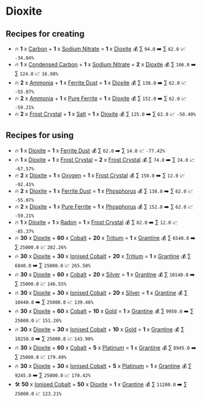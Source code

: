 # Dioxite

## Recipes for creating

* 🔥 **1** x [Carbon](<Carbon.md>) + **1** x [Sodium Nitrate](<Sodium Nitrate.md>) = **1** x [Dioxite](<Dioxite.md>) 💰 ∑ `94.0` ➡️ ∑ `62.0` 📈 `-34.04%`
* 🔥 **1** x [Condensed Carbon](<Condensed Carbon.md>) + **1** x [Sodium Nitrate](<Sodium Nitrate.md>) = **2** x [Dioxite](<Dioxite.md>) 💰 ∑ `106.0` ➡️ ∑ `124.0` 📈 `16.98%`
* 🔥 **2** x [Ammonia](<Ammonia.md>) + **1** x [Ferrite Dust](<Ferrite Dust.md>) = **1** x [Dioxite](<Dioxite.md>) 💰 ∑ `138.0` ➡️ ∑ `62.0` 📈 `-55.07%`
* 🔥 **2** x [Ammonia](<Ammonia.md>) + **1** x [Pure Ferrite](<Pure Ferrite.md>) = **1** x [Dioxite](<Dioxite.md>) 💰 ∑ `152.0` ➡️ ∑ `62.0` 📈 `-59.21%`
* 🔥 **2** x [Frost Crystal](<Frost Crystal.md>) + **1** x [Salt](<Salt.md>) = **1** x [Dioxite](<Dioxite.md>) 💰 ∑ `125.0` ➡️ ∑ `62.0` 📈 `-50.40%`


## Recipes for using

* 🔥 **1** x [Dioxite](<Dioxite.md>) = **1** x [Ferrite Dust](<Ferrite Dust.md>) 💰 ∑ `62.0` ➡️ ∑ `14.0` 📈 `-77.42%`
* 🔥 **1** x [Dioxite](<Dioxite.md>) + **1** x [Frost Crystal](<Frost Crystal.md>) = **2** x [Frost Crystal](<Frost Crystal.md>) 💰 ∑ `74.0` ➡️ ∑ `24.0` 📈 `-67.57%`
* 🔥 **2** x [Dioxite](<Dioxite.md>) + **1** x [Oxygen](<Oxygen.md>) = **1** x [Frost Crystal](<Frost Crystal.md>) 💰 ∑ `158.0` ➡️ ∑ `12.0` 📈 `-92.41%`
* 🔥 **2** x [Dioxite](<Dioxite.md>) + **1** x [Ferrite Dust](<Ferrite Dust.md>) = **1** x [Phosphorus](<Phosphorus.md>) 💰 ∑ `138.0` ➡️ ∑ `62.0` 📈 `-55.07%`
* 🔥 **2** x [Dioxite](<Dioxite.md>) + **1** x [Pure Ferrite](<Pure Ferrite.md>) = **1** x [Phosphorus](<Phosphorus.md>) 💰 ∑ `152.0` ➡️ ∑ `62.0` 📈 `-59.21%`
* 🔥 **1** x [Dioxite](<Dioxite.md>) + **1** x [Radon](<Radon.md>) = **1** x [Frost Crystal](<Frost Crystal.md>) 💰 ∑ `82.0` ➡️ ∑ `12.0` 📈 `-85.37%`
* 🔥 **30** x [Dioxite](<Dioxite.md>) + **60** x [Cobalt](<Cobalt.md>) + **20** x [Tritium](<Tritium.md>) = **1** x [Grantine](<Grantine.md>) 💰 ∑ `6540.0` ➡️ ∑ `25000.0` 📈 `282.26%`
* 🔥 **30** x [Dioxite](<Dioxite.md>) + **30** x [Ionised Cobalt](<Ionised Cobalt.md>) + **20** x [Tritium](<Tritium.md>) = **1** x [Grantine](<Grantine.md>) 💰 ∑ `6840.0` ➡️ ∑ `25000.0` 📈 `265.50%`
* 🔥 **30** x [Dioxite](<Dioxite.md>) + **60** x [Cobalt](<Cobalt.md>) + **20** x [Silver](<Silver.md>) = **1** x [Grantine](<Grantine.md>) 💰 ∑ `10140.0` ➡️ ∑ `25000.0` 📈 `146.55%`
* 🔥 **30** x [Dioxite](<Dioxite.md>) + **30** x [Ionised Cobalt](<Ionised Cobalt.md>) + **20** x [Silver](<Silver.md>) = **1** x [Grantine](<Grantine.md>) 💰 ∑ `10440.0` ➡️ ∑ `25000.0` 📈 `139.46%`
* 🔥 **30** x [Dioxite](<Dioxite.md>) + **60** x [Cobalt](<Cobalt.md>) + **10** x [Gold](<Gold.md>) = **1** x [Grantine](<Grantine.md>) 💰 ∑ `9950.0` ➡️ ∑ `25000.0` 📈 `151.26%`
* 🔥 **30** x [Dioxite](<Dioxite.md>) + **30** x [Ionised Cobalt](<Ionised Cobalt.md>) + **10** x [Gold](<Gold.md>) = **1** x [Grantine](<Grantine.md>) 💰 ∑ `10250.0` ➡️ ∑ `25000.0` 📈 `143.90%`
* 🔥 **30** x [Dioxite](<Dioxite.md>) + **60** x [Cobalt](<Cobalt.md>) + **5** x [Platinum](<Platinum.md>) = **1** x [Grantine](<Grantine.md>) 💰 ∑ `8945.0` ➡️ ∑ `25000.0` 📈 `179.49%`
* 🔥 **30** x [Dioxite](<Dioxite.md>) + **30** x [Ionised Cobalt](<Ionised Cobalt.md>) + **5** x [Platinum](<Platinum.md>) = **1** x [Grantine](<Grantine.md>) 💰 ∑ `9245.0` ➡️ ∑ `25000.0` 📈 `170.42%`
* 🛠️ **50** x [Ionised Cobalt](<Ionised Cobalt.md>) + **50** x [Dioxite](<Dioxite.md>) = **1** x [Grantine](<Grantine.md>) 💰 ∑ `11200.0` ➡️ ∑ `25000.0` 📈 `123.21%`
